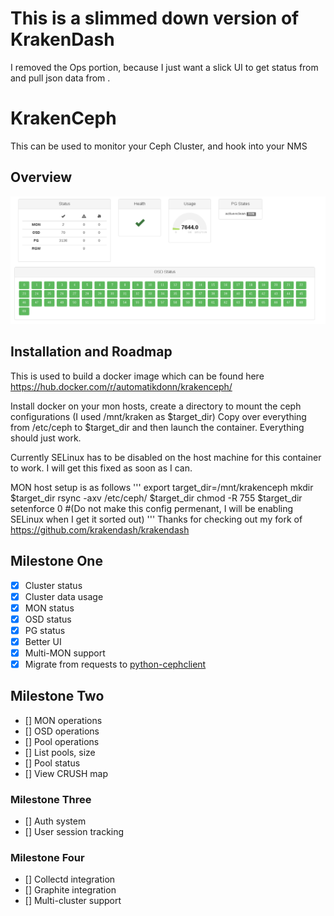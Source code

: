 # This is a slimmed down version of KrakenDash
 I removed the Ops portion, because I just want a slick UI to get status from and pull json data from .

# KrakenCeph 
This can be used to monitor your Ceph Cluster, and hook into your NMS

## Overview

![Status dashboard](https://raw.githubusercontent.com/donnydavis/krakendash/master/screenshots/status.png "Status") 



## Installation and Roadmap


This is used to build a docker image which can be found here https://hub.docker.com/r/automatikdonn/krakenceph/

Install docker on your mon hosts, create a directory to mount the ceph configurations (I used /mnt/kraken as $target_dir) 
Copy over everything from /etc/ceph to $target_dir and then launch the container.
Everything should just work. 

Currently SELinux has to be disabled on the host machine for this container to work. I will get this fixed as soon as I can. 

MON host setup is as follows
'''
export target_dir=/mnt/krakenceph
mkdir $target_dir
rsync -axv /etc/ceph/ $target_dir
chmod -R 755 $target_dir
setenforce 0 #(Do not make this config permenant, I will be enabling SELinux when I get it sorted out)
'''
Thanks for checking out my fork of https://github.com/krakendash/krakendash

## Milestone One
- [x] Cluster status
- [x] Cluster data usage
- [x] MON status
- [x] OSD status
- [x] PG status
- [x] Better UI
- [x] Multi-MON support
- [x] Migrate from requests to [python-cephclient](https://github.com/dmsimard/python-cephclient/)

## Milestone Two
- [] MON operations
- [] OSD operations
- [] Pool operations
- [] List pools, size
- [] Pool status
- [] View CRUSH map

### Milestone Three
- [] Auth system
- [] User session tracking

### Milestone Four
- [] Collectd integration
- [] Graphite integration
- [] Multi-cluster support
